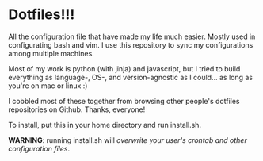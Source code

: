 Dotfiles!!!
===========

All the configuration file that have made my life much easier. Mostly used in configurating bash and vim. I use this repository to sync my configurations among multiple machines.

Most of my work is python (with jinja) and javascript, but I tried to build everything as language-, OS-, and version-agnostic as I could... as long as you're on mac or linux :)

I cobbled most of these together from browsing other people's dotfiles repositories on Github. Thanks, everyone!

To install, put this in your home directory and run install.sh.

**WARNING**: running install.sh will *overwrite your user's crontab and other configuration files*.
